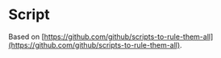 # Script

Based on [https://github.com/github/scripts-to-rule-them-all](https://github.com/github/scripts-to-rule-them-all).

